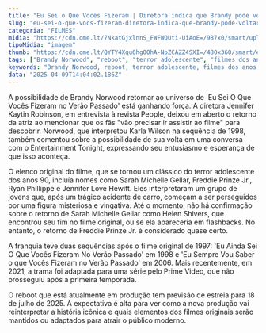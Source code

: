```yaml
---
title: "Eu Sei o Que Vocês Fizeram | Diretora indica que Brandy pode voltar no reboot"
slug: "eu-sei-o-que-vocs-fizeram-diretora-indica-que-brandy-pode-voltar-no-reboot"
categoria: "FILMES"
midia: "https://cdn.ome.lt/7NkatGjxlnnS_FWFWQUti-UiAoE=/987x0/smart/uploads/conteudo/fotos/OMELETE_CAPA_-_2025-04-09T110002.006.png"
tipoMidia: "imagem"
thumb: "https://cdn.ome.lt/QYTY4Xqu6hg0OhA-NpZCAZZ4SXI=/480x360/smart/extras/conteudos/omelete_THUMB_-_2025-04-09T105949.640.png"
tags: ["Brandy Norwood", "reboot", "terror adolescente", "filmes dos anos 90", "sequências de filmes", "retorno de elenco", "estreia 2025", "adaptação moderna"]
keywords: "Brandy Norwood, reboot, terror adolescente, filmes dos anos 90, sequências de filmes, retorno de elenco, estreia 2025, adaptação moderna"
data: "2025-04-09T14:04:02.186Z"
---
```


A possibilidade de Brandy Norwood retornar ao universo de 'Eu Sei O Que Vocês Fizeram no Verão Passado' está ganhando força. A diretora Jennifer Kaytin Robinson, em entrevista à revista People, deixou em aberto o retorno da atriz ao mencionar que os fãs "vão precisar ir assistir ao filme" para descobrir. Norwood, que interpretou Karla Wilson na sequência de 1998, também comentou sobre a possibilidade de sua volta em uma conversa com o Entertainment Tonight, expressando seu entusiasmo e esperança de que isso aconteça.

O elenco original do filme, que se tornou um clássico do terror adolescente dos anos 90, incluía nomes como Sarah Michelle Gellar, Freddie Prinze Jr., Ryan Phillippe e Jennifer Love Hewitt. Eles interpretaram um grupo de jovens que, após um trágico acidente de carro, começam a ser perseguidos por uma figura misteriosa e vingativa. Até o momento, não há confirmação sobre o retorno de Sarah Michelle Gellar como Helen Shivers, que encontrou seu fim no filme original, ou se ela apareceria em flashbacks. No entanto, o retorno de Freddie Prinze Jr. é considerado quase certo.

A franquia teve duas sequências após o filme original de 1997: 'Eu Ainda Sei O Que Vocês Fizeram No Verão Passado' em 1998 e 'Eu Sempre Vou Saber o que Vocês Fizeram no Verão Passado' em 2006. Mais recentemente, em 2021, a trama foi adaptada para uma série pelo Prime Video, que não prosseguiu após a primeira temporada.

O reboot que está atualmente em produção tem previsão de estreia para 18 de julho de 2025. A expectativa é alta para ver como a nova produção vai reinterpretar a história icônica e quais elementos dos filmes originais serão mantidos ou adaptados para atrair o público moderno.